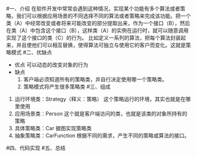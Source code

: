 #一、介绍
  在软件开发中常常会遇到这种情况，实现某个功能有多个算法或者策略，我们可以根据应用场景的不同选择不同的算法或者策略来完成该功能。把一个类（A）中经常改变或者将来可能改变的部分提取出来，作为一个接口（B），然后在类（A）中包含这个接口（B），这样类（A）的实例在运行时，就可以随意调用实现了这个接口的类（C）的行为。
  比如定义一系列的算法，把每个算法封装起来，并且使他们可以相互替换，使得算法可独立与使用它的客户而变化。这就是策略模式
#二、优缺点
* 优点
  可以动态的改变对象的行为
* 缺点
  1. 客户端必须知道所有的策略类，并自行决定使用哪一个策略类。
  2. 策略模式将产生很多策略类
#三、组成
1. 运行环境类：Strategy（释义：策略）
  这个策略运行的环境，其实也就是在哪里使用
2. 应用场景类：Person
  这个就是客户端访问的类，也就是该类的对象所持有的策略
3. 具体策略类：Car
  据图实现策略类
4. 抽象策略类：CarFunction
  根据不同的需求，产生不同的策略或算法的接口。

#四、代码实现
#五、总结
